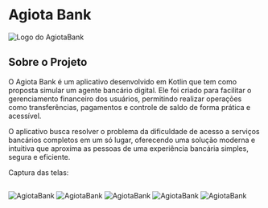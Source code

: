 # Agiota Bank

![Logo do AgiotaBank](./app/src/main/java/com/agiotabank/docs/logo.png)

## Sobre o Projeto

O Agiota Bank é um aplicativo desenvolvido em Kotlin que tem como proposta simular um agente bancário digital. Ele foi criado para facilitar o gerenciamento financeiro dos usuários, permitindo realizar operações como transferências, pagamentos e controle de saldo de forma prática e acessível.

O aplicativo busca resolver o problema da dificuldade de acesso a serviços bancários completos em um só lugar, oferecendo uma solução moderna e intuitiva que aproxima as pessoas de uma experiência bancária simples, segura e eficiente.

Captura das telas:
##

![AgiotaBank](./app/src/main/java/com/agiotabank/docs/tela1.png)
![AgiotaBank](./app/src/main/java/com/agiotabank/docs/tela2.png)
![AgiotaBank](./app/src/main/java/com/agiotabank/docs/tela3.png)
![AgiotaBank](./app/src/main/java/com/agiotabank/docs/tela4.png)
![AgiotaBank](./app/src/main/java/com/agiotabank/docs/tela5.png)
